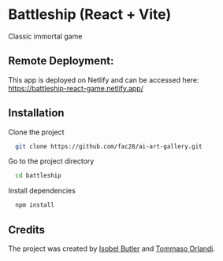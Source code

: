 # Battleship (React + Vite)

Classic immortal game

## Remote Deployment: 

This app is deployed on Netlify and can be accessed here: <https://battleship-react-game.netlify.app/>

## Installation

Clone the project

```bash
  git clone https://github.com/fac28/ai-art-gallery.git
```

Go to the project directory

```bash
  cd battleship
```

Install dependencies

```bash
  npm install
```

## Credits

The project was created by <a href="https://github.com/isobelbutler">Isobel Butler</a> and <a href="https://github.com/benante">Tommaso Orlandi</a>. 

